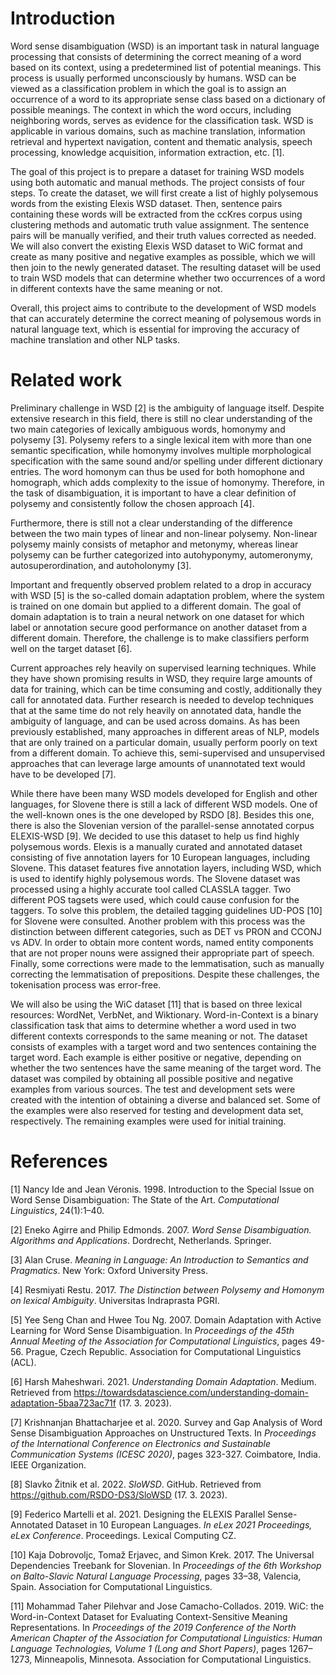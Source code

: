 # Introduction

Word sense disambiguation (WSD) is an important task in natural language processing that consists of determining the correct meaning of a word based on its context, using a predetermined list of potential meanings. This process is usually performed unconsciously by humans. WSD can be viewed as a classification problem in which the goal is to assign an occurrence of a word to its appropriate sense class based on a dictionary of possible meanings. The context in which the word occurs, including neighboring words, serves as evidence for the classification task. WSD is applicable in various domains, such as machine translation, information retrieval and hypertext navigation, content and thematic analysis, speech processing, knowledge acquisition, information extraction, etc. [1].
 
The goal of this project is to prepare a dataset for training WSD models using both automatic and manual methods. The project consists of four steps. To create the dataset, we will first create a list of highly polysemous words from the existing Elexis WSD dataset. Then, sentence pairs containing these words will be extracted from the ccKres corpus using clustering methods and automatic truth value assignment. The sentence pairs will be manually verified, and their truth values corrected as needed. We will also convert the existing Elexis WSD dataset to WiC format and create as many positive and negative examples as possible, which we will then join to the newly generated dataset. The resulting dataset will be used to train WSD models that can determine whether two occurrences of a word in different contexts have the same meaning or not.

Overall, this project aims to contribute to the development of WSD models that can accurately determine the correct meaning of polysemous words in natural language text, which is essential for improving the accuracy of machine translation and other NLP tasks.

# Related work

Preliminary challenge in WSD [2] is the ambiguity of language itself. Despite extensive research in this field, there is still no clear understanding of the two main categories of lexically ambiguous words, homonymy and polysemy [3]. Polysemy refers to a single lexical item with more than one semantic specification, while homonymy involves multiple morphological specification with the same sound and/or spelling under different dictionary entries. The word homonym can thus be used for both homophone and homograph, which adds complexity to the issue of homonymy. Therefore, in the task of disambiguation, it is important to have a clear definition of polysemy and consistently follow the chosen approach [4].

Furthermore, there is still not a clear understanding of the difference between the two main types of linear and non-linear polysemy. Non-linear polysemy mainly consists of metaphor and metonymy, whereas linear polysemy can be further categorized into autohyponymy, automeronymy, autosuperordination, and autoholonymy [3].

Important and frequently observed problem related to a drop in accuracy with WSD [5] is the so-called domain adaptation problem, where the system is trained on one domain but applied to a different domain. The goal of domain adaptation is to train a neural network on one dataset for which label or annotation secure good performance on another dataset from a different domain. Therefore, the challenge is to make classifiers perform well on the target dataset [6].

Current approaches rely heavily on supervised learning techniques. While they have shown promising results in WSD, they require large amounts of data for training, which can be time consuming and costly, additionally they call for annotated data. Further research is needed to develop techniques that at the same time do not rely heavily on annotated data, handle the ambiguity of language, and can be used across domains. As has been previously established, many approaches in different areas of NLP, models that are only trained on a particular domain, usually perform poorly on text from a different domain. To achieve this, semi-supervised and unsupervised approaches that can leverage large amounts of unannotated text would have to be developed [7].

While there have been many WSD models developed for English and other languages, for Slovene there is still a lack of different WSD models. One of the well-known ones is the one developed by RSDO [8]. Besides this one, there is also the Slovenian version of the parallel-sense annotated corpus ELEXIS-WSD [9]. We decided to use this dataset to help us find highly polysemous words. Elexis is a manually curated and annotated dataset consisting of five annotation layers for 10 European languages, including Slovene. This dataset features five annotation layers, including WSD, which is used to identify highly polysemous words. The Slovene dataset was processed using a highly accurate tool called CLASSLA tagger. Two different POS tagsets were used, which could cause confusion for the taggers. To solve this problem, the detailed tagging guidelines UD-POS [10] for Slovene were consulted. Another problem with this process was the distinction between different categories, such as DET vs PRON and CCONJ vs ADV. In order to obtain more content words, named entity components that are not proper nouns were assigned their appropriate part of speech. Finally, some corrections were made to the lemmatisation, such as manually correcting the lemmatisation of prepositions. Despite these challenges, the tokenisation process was error-free.

We will also be using the WiC dataset [11] that is based on three lexical resources: WordNet, VerbNet, and Wiktionary. Word-in-Context is a binary classification task that aims to determine whether a word used in two different contexts corresponds to the same meaning or not. The dataset consists of examples with a target word and two sentences containing the target word. Each example is either positive or negative, depending on whether the two sentences have the same meaning of the target word. The dataset was compiled by obtaining all possible positive and negative examples from various sources. The test and development sets were created with the intention of obtaining a diverse and balanced set. Some of the examples were also reserved for testing and development data set, respectively. The remaining examples were used for initial training.

# References

[1] Nancy Ide and Jean Véronis. 1998. Introduction to the Special Issue on Word Sense Disambiguation: The State of the Art. *Computational Linguistics*, 24(1):1–40.

[2] Eneko Agirre and Philip Edmonds. 2007.  *Word Sense Disambiguation. Algorithms and Applications*. Dordrecht, Netherlands. Springer.

[3] Alan Cruse. *Meaning in Language: An Introduction to Semantics and Pragmatics*. New York: Oxford University Press.

[4] Resmiyati Restu. 2017. *The Distinction between Polysemy and Homonym on lexical Ambiguity*. Universitas Indraprasta PGRI.

[5] Yee Seng Chan and Hwee Tou Ng. 2007. Domain Adaptation with Active Learning for Word Sense Disambiguation. In *Proceedings of the 45th Annual Meeting of the Association for Computational Linguistics*, pages 49-56. Prague, Czech Republic. Association for Computational Linguistics (ACL).

[6] Harsh Maheshwari. 2021. *Understanding Domain Adaptation*. Medium. Retrieved from https://towardsdatascience.com/understanding-domain-adaptation-5baa723ac71f (17. 3. 2023).

[7] Krishnanjan Bhattacharjee et al. 2020. Survey and Gap Analysis of Word Sense Disambiguation Approaches on Unstructured Texts. In *Proceedings of the International Conference on Electronics and Sustainable Communication Systems (ICESC 2020)*, pages 323-327. Coimbatore, India. IEEE Organization.

[8] Slavko Žitnik et al. 2022. *SloWSD*. GitHub. Retrieved from https://github.com/RSDO-DS3/SloWSD (17. 3. 2023).

[9] Federico Martelli et al. 2021. Designing the ELEXIS Parallel Sense-Annotated Dataset in 10 European Languages. *In eLex 2021 Proceedings, eLex Conference*. Proceedings. Lexical Computing CZ.

[10] Kaja Dobrovoljc, Tomaž Erjavec, and Simon Krek. 2017. The Universal Dependencies Treebank for Slovenian. In *Proceedings of the 6th Workshop on Balto-Slavic Natural Language Processing*, pages 33–38, Valencia, Spain. Association for Computational Linguistics.

[11] Mohammad Taher Pilehvar and Jose Camacho-Collados. 2019. WiC: the Word-in-Context Dataset for Evaluating Context-Sensitive Meaning Representations. In *Proceedings of the 2019 Conference of the North American Chapter of the Association for Computational Linguistics: Human Language Technologies, Volume 1 (Long and Short Papers)*, pages 1267–1273, Minneapolis, Minnesota. Association for Computational Linguistics.
